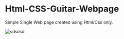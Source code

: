 # Html-CSS-Guitar-Webpage
Simple Single Web page created using Html/Css only.




![sdsdsd](https://github.com/Jett78/Html-CSS-Guitar-Webpage/assets/120304533/4e6d2557-c792-4b7e-8380-016cb962442e)

